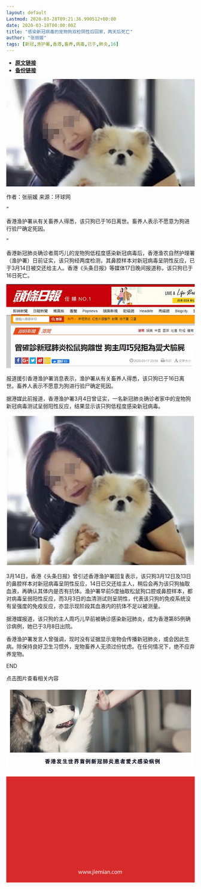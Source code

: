 ```yaml
---
layout: default
Lastmod: 2020-03-28T09:21:36.990512+00:00
date: 2020-03-18T00:00:00Z
title: "感染新冠病毒的宠物狗双检阴性后回家，两天后死亡"
author: "张丽媛"
tags: [新冠,渔护署,香港,畜养,病毒,已于,肺炎,16]
---
```


* [**原文链接**](https://mp.weixin.qq.com/s/AAHDV-vw2t7bRqGyj5IaTw)
* [**备份链接**](http://archive.today/LVBTK)


![](/images/post/076a5bebdd9258f8da6a82b3ccbbd70b.jpg)

作者：张丽媛 来源：环球网

“

  

香港渔护署从有关畜养人得悉，该只狗已于16日离世。畜养人表示不愿意为狗进行验尸确定死因。

  

”

香港新冠肺炎确诊者周巧儿的宠物狗低程度感染新冠病毒后，香港渔农自然护理署（渔护署）日前证实，该只狗经两度检测，其鼻腔样本对新冠病毒呈阴性反应，已于3月14日被交还给主人。香港《头条日报》等媒体17日晚间报道称，该只狗已于16日死亡。

![](/images/post/c5fae1b473d7394606cfcd3d77dcb398.jpg)

报道援引香港渔护署消息表示，渔护署从有关畜养人得悉，该只狗已于16日离世。畜养人表示不愿意为狗进行验尸确定死因。

据港媒此前报道，香港渔护署3月4日曾证实，一名新冠肺炎确诊者家中的宠物狗新冠病毒测试呈弱阳性反应，结果显示该只狗低程度感染新冠病毒。

![](/images/post/1f8903f9e91045ed7a23454916f8e411.jpg)

3月14日，香港《头条日报》曾引述香港渔护署回复表示，该只狗3月12日及13日的鼻腔样本对新冠病毒呈阴性反应，14日已交还给主人，稍后会再为该只狗抽取血液，再确认其体内是否有抗体。渔护署早前5度抽取松鼠狗口腔或鼻腔样本，都对病毒呈弱阳性反应，而3月3日的血清测试则呈阴性，代表该只狗的免疫系统没有呈强度的免疫反应，亦显示现阶段其血液内的抗体不足以被测量。

据港媒报道，该只狗的主人周巧儿早前被确诊感染新冠肺炎，成为香港第85例确诊病例，她已于3月8日出院。

香港渔护署发言人曾强调，现时没有证据显示宠物会传播新冠肺炎，或会因此生病。除保持良好卫生习惯外，宠物畜养人无须过份忧虑。在任何情况下，绝不应弃养宠物。

  

END

  

点击图片查看相关内容

[![](/images/post/4e553c52dfe72ccc7bb807ed3fe5ce2a.jpg)](http://mp.weixin.qq.com/s?__biz=MjM5NTE0ODc2Nw==&mid=2650464923&idx=1&sn=47192e51730c1abdf18d383d50f0f035&chksm=bef2a42b89852d3d40014112bba8d566196905f334ca8a6075ce2e6dbc427ff0723a541cd5bb&scene=21#wechat_redirect)

![](/images/post/3ef9527fd7edfb43b0c70486c7a956af.jpg)

